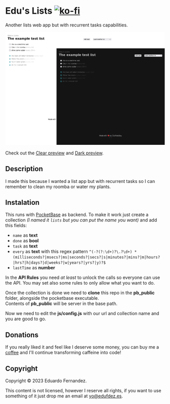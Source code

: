 # Edu's Lists [![ko-fi](https://www.ko-fi.com/img/githubbutton_sm.svg)](https://ko-fi.com/EduFdezSoy)

Another lists web app but with recurrent tasks capabilities.

![preview](images/preview.png)

Check out the [Clear preview](images/preview-clear.png) and [Dark preview](images/preview-dark.png).

## Description
I made this because I wanted a list app but with recurrent tasks so I can remember to clean my roomba or water my plants.

## Instalation
This runs with [PocketBase]("https://pocketbase.io/") as backend. To make it work just create a collection *(I named it `lists` but you can put the name you want)* and add this fields: 

- `name` as **text**
- `done` as **bool**
- `task` as **text**
- `every` as **text** with this regex pattern `^(-?(?:\d+)?\.?\d+) *(milliseconds?|msecs?|ms|seconds?|secs?|s|minutes?|mins?|m|hours?|hrs?|h|days?|d|weeks?|w|years?|yrs?|y)?$`
- `lastTime` as **number**

In the **API Rules** you need *at least* to unlock the calls so everyone can use the API. You may set also some rules to only allow what you want to do.

Once the collection is done we need to **clone** this repo in the **pb_public** folder, alongside the pocketbase executable.  
Contents of **pb_public** will be server in the base path.

Now we need to edit the **js/config.js** with our url and collection name and you are good to go.

## Donations
If you really liked it and feel like I deserve some money, you can buy me a [coffee](https://ko-fi.com/EduFdezSoy) and I'll continue transforming caffeine into code!  

## Copyright
Copyright &copy; 2023 Eduardo Fernandez.  

This content is not licensed, however I reserve all rights, if you want to use something of it just drop me an email at [yo@edufdez.es](mailto:yo@edufdez.es).
